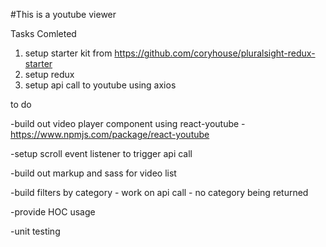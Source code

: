 #This is a youtube viewer

Tasks Comleted
1. setup starter kit from https://github.com/coryhouse/pluralsight-redux-starter
2. setup redux 
3. setup api call to youtube using axios

to do 

-build out video player component using react-youtube - https://www.npmjs.com/package/react-youtube

-setup scroll event listener to trigger api call

-build out markup and sass for video list

-build filters by category - work on api call - no category being returned

-provide HOC usage

-unit testing


